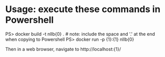 # Usage: execute these commands in Powershell

PS> docker build -t nllb{0} .            # note: include the space and '.' at the end when copying to Powershell
PS> docker run -p {1}:{1} nllb{0}

Then in a web browser, navigate to http://localhost:{1}/
